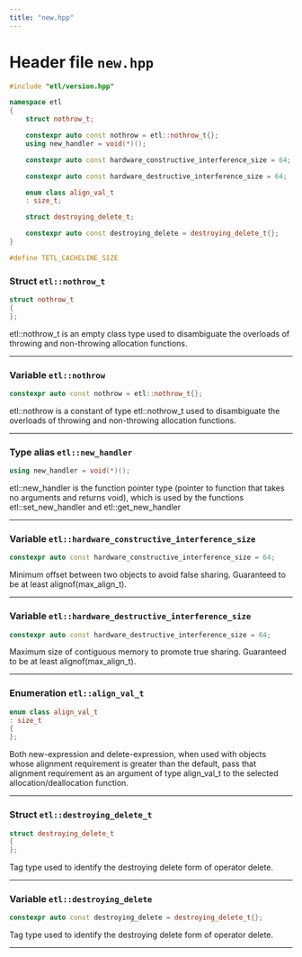 ```yaml
---
title: "new.hpp"
---
```


# Header file `new.hpp`

``` cpp
#include "etl/version.hpp"

namespace etl
{
    struct nothrow_t;

    constexpr auto const nothrow = etl::nothrow_t{};
    using new_handler = void(*)();

    constexpr auto const hardware_constructive_interference_size = 64;

    constexpr auto const hardware_destructive_interference_size = 64;

    enum class align_val_t
    : size_t;

    struct destroying_delete_t;

    constexpr auto const destroying_delete = destroying_delete_t{};
}

#define TETL_CACHELINE_SIZE
```

### Struct `etl::nothrow_t`

``` cpp
struct nothrow_t
{
};
```

etl::nothrow\_t is an empty class type used to disambiguate the overloads of throwing and non-throwing allocation functions.

-----

### Variable `etl::nothrow`

``` cpp
constexpr auto const nothrow = etl::nothrow_t{};
```

etl::nothrow is a constant of type etl::nothrow\_t used to disambiguate the overloads of throwing and non-throwing allocation functions.

-----

### Type alias `etl::new_handler`

``` cpp
using new_handler = void(*)();
```

etl::new\_handler is the function pointer type (pointer to function that takes no arguments and returns void), which is used by the functions etl::set\_new\_handler and etl::get\_new\_handler

-----

### Variable `etl::hardware_constructive_interference_size`

``` cpp
constexpr auto const hardware_constructive_interference_size = 64;
```

Minimum offset between two objects to avoid false sharing. Guaranteed to be at least alignof(max\_align\_t).

-----

### Variable `etl::hardware_destructive_interference_size`

``` cpp
constexpr auto const hardware_destructive_interference_size = 64;
```

Maximum size of contiguous memory to promote true sharing. Guaranteed to be at least alignof(max\_align\_t).

-----

### Enumeration `etl::align_val_t`

``` cpp
enum class align_val_t
: size_t
{
};
```

Both new-expression and delete-expression, when used with objects whose alignment requirement is greater than the default, pass that alignment requirement as an argument of type align\_val\_t to the selected allocation/deallocation function.

-----

### Struct `etl::destroying_delete_t`

``` cpp
struct destroying_delete_t
{
};
```

Tag type used to identify the destroying delete form of operator delete.

-----

### Variable `etl::destroying_delete`

``` cpp
constexpr auto const destroying_delete = destroying_delete_t{};
```

Tag type used to identify the destroying delete form of operator delete.

-----
